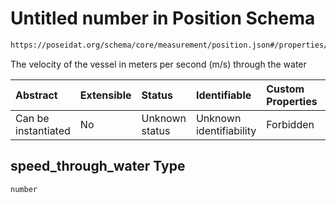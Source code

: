 # Untitled number in Position Schema

```txt
https://poseidat.org/schema/core/measurement/position.json#/properties/speed_through_water
```

The velocity of the vessel in meters per second (m/s) through the water

| Abstract            | Extensible | Status         | Identifiable            | Custom Properties | Additional Properties | Access Restrictions | Defined In                                                                      |
| :------------------ | :--------- | :------------- | :---------------------- | :---------------- | :-------------------- | :------------------ | :------------------------------------------------------------------------------ |
| Can be instantiated | No         | Unknown status | Unknown identifiability | Forbidden         | Allowed               | none                | [position.json*](schemas/core/measurement/position.json "open original schema") |

## speed_through_water Type

`number`
